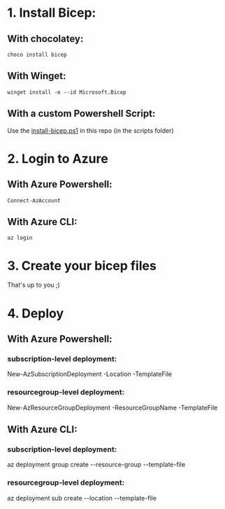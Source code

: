 # 1. Install Bicep: 

## With chocolatey:
```
choco install bicep
``` 
## With Winget:
```
winget install -e --id Microsoft.Bicep
```

## With a custom Powershell Script:

Use the [install-bicep.ps1](scripts/install-bicep.ps1) in this repo (in the scripts folder)

# 2. Login to Azure

## With Azure Powershell:
```
Connect-AzAccount
``` 
## With Azure CLI:
```
az login
```

# 3. Create your bicep files

That's up to you ;)

# 4. Deploy

## With Azure Powershell:

### subscription-level deployment:
New-AzSubscriptionDeployment -Location <location> -TemplateFile <path-to-bicep>

### resourcegroup-level deployment:
New-AzResourceGroupDeployment -ResourceGroupName <resource-group-name> -TemplateFile <path-to-bicep>

## With Azure CLI:

### subscription-level deployment:
az deployment group create --resource-group <resource-group-name> --template-file <path-to-bicep>

### resourcegroup-level deployment:
az deployment sub create --location <location> --template-file <path-to-bicep>
